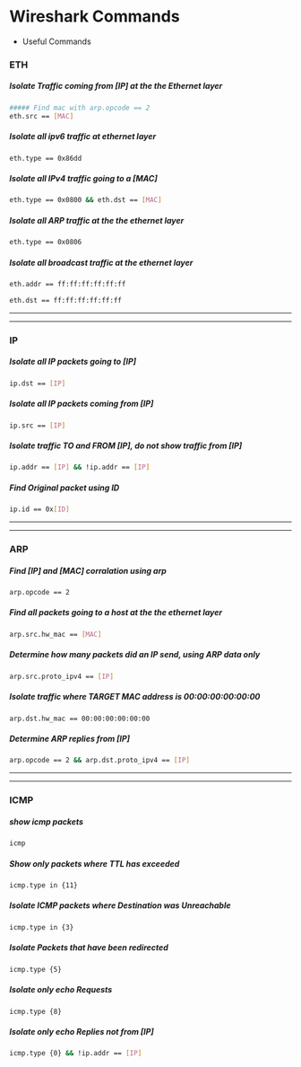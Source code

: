 # Wireshark Commands
- Useful Commands

### ETH

##### Isolate Traffic coming from [IP] at the the Ethernet layer
```bash
##### Find mac with arp.opcode == 2
eth.src == [MAC]
```

##### Isolate all ipv6 traffic at ethernet layer
```bash
eth.type == 0x86dd
```

##### Isolate all IPv4 traffic going to a [MAC]
```bash
eth.type == 0x0800 && eth.dst == [MAC]
```

##### Isolate all ARP traffic at the the ethernet layer
```bash
eth.type == 0x0806
```

##### Isolate all broadcast traffic at the ethernet layer
```bash
eth.addr == ff:ff:ff:ff:ff:ff
```
```bash
eth.dst == ff:ff:ff:ff:ff:ff
```


___
___


### IP

##### Isolate all IP packets going to [IP]
```bash
ip.dst == [IP]
```

##### Isolate all IP packets coming from [IP]
```bash
ip.src == [IP]
```

##### Isolate traffic TO and FROM [IP], do not show traffic from [IP]
```bash
ip.addr == [IP] && !ip.addr == [IP]
```

##### Find Original packet using ID
```bash
ip.id == 0x[ID]
```


___
___


### ARP

##### Find [IP] and [MAC] corralation using arp
```bash
arp.opcode == 2
```

##### Find all packets going to a host at the the ethernet layer
```bash
arp.src.hw_mac == [MAC]
```

##### Determine how many packets did an IP send, using ARP data only
```bash
arp.src.proto_ipv4 == [IP]
```

##### Isolate traffic where TARGET MAC address is 00:00:00:00:00:00
```bash
arp.dst.hw_mac == 00:00:00:00:00:00
```

##### Determine ARP replies from [IP]
```bash
arp.opcode == 2 && arp.dst.proto_ipv4 == [IP]
```


---
---


### ICMP

##### show icmp packets
```bash
icmp
```

##### Show only packets where TTL has exceeded
```bash
icmp.type in {11}
```

##### Isolate ICMP packets where Destination was Unreachable
```bash
icmp.type in {3}
``` 

##### Isolate Packets that have been redirected
```bash
icmp.type {5}
```

##### Isolate only echo Requests
```bash
icmp.type {8}
```

##### Isolate only echo Replies not from [IP]
```bash
icmp.type {0} && !ip.addr == [IP]
```

